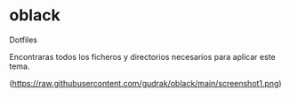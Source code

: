 # oblack
Dotfiles

Encontraras todos los ficheros y directorios necesarios para aplicar este tema.

(https://raw.githubusercontent.com/gudrak/oblack/main/screenshot1.png)
